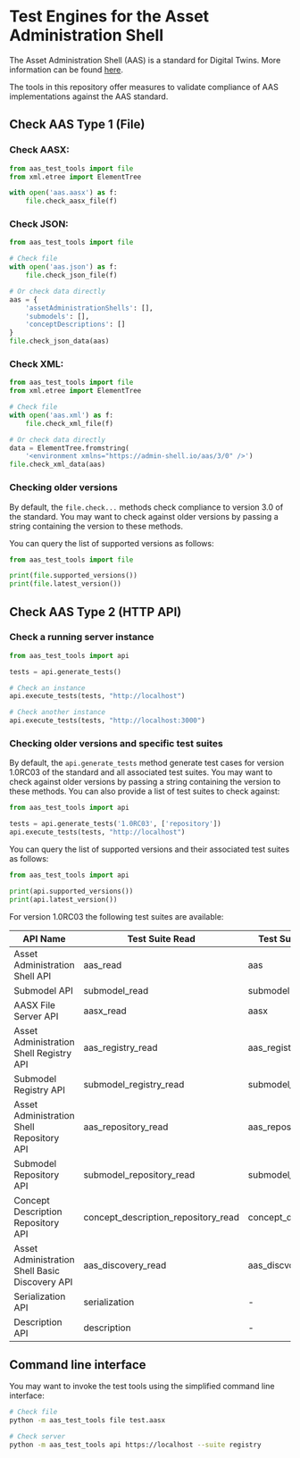 # Test Engines for the Asset Administration Shell

The Asset Administration Shell (AAS) is a standard for Digital Twins.
More information can be found [here](https://industrialdigitaltwin.org/content-hub/downloads).

The tools in this repository offer measures to validate compliance of AAS implementations against the AAS standard.

## Check AAS Type 1 (File)

### Check AASX:
```python
from aas_test_tools import file
from xml.etree import ElementTree

with open('aas.aasx') as f:
    file.check_aasx_file(f)
```

### Check JSON:

```python
from aas_test_tools import file

# Check file
with open('aas.json') as f:
    file.check_json_file(f)

# Or check data directly
aas = {
    'assetAdministrationShells': [],
    'submodels': [],
    'conceptDescriptions': []
}
file.check_json_data(aas)
```

### Check XML:
```python
from aas_test_tools import file
from xml.etree import ElementTree

# Check file
with open('aas.xml') as f:
    file.check_xml_file(f)

# Or check data directly
data = ElementTree.fromstring(
    '<environment xmlns="https://admin-shell.io/aas/3/0" />')
file.check_xml_data(aas)
```

### Checking older versions

By default, the `file.check...` methods check compliance to version 3.0 of the standard.
You may want to check against older versions by passing a string containing the version to these methods.

You can query the list of supported versions as follows:

```python
from aas_test_tools import file

print(file.supported_versions())
print(file.latest_version())
```

## Check AAS Type 2 (HTTP API)

### Check a running server instance

```python
from aas_test_tools import api

tests = api.generate_tests()

# Check an instance
api.execute_tests(tests, "http://localhost")

# Check another instance
api.execute_tests(tests, "http://localhost:3000")
```

### Checking older versions and specific test suites

By default, the `api.generate_tests` method generate test cases for version 1.0RC03 of the standard and all associated test suites.
You may want to check against older versions by passing a string containing the version to these methods.
You can also provide a list of test suites to check against:

```python
from aas_test_tools import api

tests = api.generate_tests('1.0RC03', ['repository'])
api.execute_tests(tests, "http://localhost")
```

You can query the list of supported versions and their associated test suites as follows:

```python
from aas_test_tools import api

print(api.supported_versions())
print(api.latest_version())
```
For version 1.0RC03 the following test suites are available:

| API Name                                       | Test Suite Read                     | Test Suite Read and Write      |
| ---------------------------------------------- | ----------------------------------- | ------------------------------ |
| Asset Administration Shell API                 | aas_read                            | aas                            |
| Submodel API                                   | submodel_read                       | submodel                       |
| AASX File Server API                           | aasx_read                           | aasx                           |
| Asset Administration Shell Registry API        | aas_registry_read                   | aas_registry                   |
| Submodel Registry API                          | submodel_registry_read              | submodel_registry              |
| Asset Administration Shell Repository API      | aas_repository_read                 | aas_repository                 |
| Submodel Repository API                        | submodel_repository_read            | submodel_repository            |
| Concept Description Repository API             | concept_description_repository_read | concept_description_repository |
| Asset Administration Shell Basic Discovery API | aas_discovery_read                  | aas_discvoery                  |
| Serialization API                              | serialization                       | -                              |
| Description API                                | description                         | -                              |

## Command line interface

You may want to invoke the test tools using the simplified command line interface:

```sh
# Check file
python -m aas_test_tools file test.aasx

# Check server
python -m aas_test_tools api https://localhost --suite registry
```

